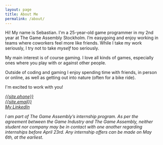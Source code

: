 ```yaml
---
layout: page
title: About Me
permalink: /about/
---
```




Hi! My name is Sebastian. I'm a 25-year-old game programmer in my 2nd year at The Game Assembly Stockholm. I’m easygoing and enjoy working in teams where coworkers feel more like friends. While I take my work seriously, I try not to take *myself* too seriously.

My main interest is of course gaming. I love all kinds of games, especially ones where you play with or against other people.

Outside of coding and gaming I enjoy spending time with friends, in person or online, as well as getting out into nature (often for a bike ride).

I'm excited to work with you!

<address>
<a href="tel:{{site.phone}}">{{site.phone}}</a>
<br>
<a href="mailto:{{site.email}}">{{site.email}}</a>
<br>
<a href="https://www.linkedin.com/in/sebastian-dahlskog/">My LinkedIn</a>
</address>

*I am part of The Game Assembly’s internship program. As per the agreement between the Game Industry and The Game Assembly, neither student nor company may be in contact with one another regarding internships before April 23rd. Any internship offers can be made on May 6th, at the earliest.*